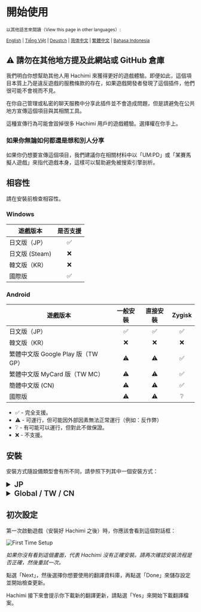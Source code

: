 # 開始使用
<small>

以其他語言來閱讀（View this page in other languages）:

[English](/docs/hachimi/getting-started.html) | [Tiếng Việt](/vi/docs/hachimi/getting-started.html) | [Deustch](/de/docs/hachimi/getting-started.html) | [简体中文](/zh-cn/docs/hachimi/getting-started.html) | [繁體中文](/zh-tw/docs/hachimi/getting-started.html) | [Bahasa Indonesia](/id/docs/hachimi/getting-started.html)

</small>

## ⚠️ 請勿在其他地方提及此網站或 GitHub 倉庫
我們明白你想幫助其他人用 Hachimi 來獲得更好的遊戲體驗。即便如此，這個項目本質上乃是違反遊戲的服務條款的存在，如果遊戲開發者發現了這個插件，他們很可能不會視而不見。

在你自己管理或私密的聊天服務中分享此插件並不會造成問題，但是請避免在公共地方宣傳這個項目與其相關工具。

這種宣傳行為可能會毀掉很多 Hachimi 用戶的遊戲體驗。選擇權在你手上。

### 如果你無論如何都還是想和別人分享
如果你仍想要宣傳這個項目，我們建議你在相關材料中以「UM:PD」或「某賽馬擬人遊戲」來指代遊戲本身，這樣可以幫助避免被搜索引擎剖析。

## 相容性

請在安裝前檢查相容性。

### Windows
| 遊戲版本        | 是否支援 |
|-------------|:----:|
| 日文版（JP）     |  ✅   |
| 日文版 (Steam) |  ❌   |
| 韓文版（KR）     |  ❌   |
| 國際版         |  ✅   |

### Android

| 遊戲版本                       | 一般安裝 | 直接安裝 | Zygisk |
|----------------------------|:----:|:----:|:------:|
| 日文版（JP）                    |  ✅   |  ✅   |   ✅    |
| 韓文版（KR）                    |  ❌   |  ❌   |   ❌    |
| 繁體中文版 Google Play 版（TW GP） |  ⚠️  |  ⚠️  |   ✅    |
| 繁體中文版 MyCard 版（TW MC）      |  ⚠️  |  ⚠️  |   ✅    |
| 簡體中文版 (CN)                 |  ⚠️  |  ⚠️  |   ✅    |
| 國際版                        |  ⚠️  |  ⚠️  |   ❔    |
- ✅ - 完全支援。
- ⚠️ - 可運行，但可能因外部因素無法正常運行（例如：反作弊）
- ❔ - 有可能可以運行，但對此不做保證。
- ❌ - 不支援。

## 安裝

安裝方式隨設備類型會有所不同，請參照下列其中一個安裝方式：

<details>
<summary style="font-size: 20px; font-weight: 600;">JP</summary>

### Windows

Hachimi 自 v0.13.0 開始，支援兩種依靠不同安裝流程的加載方法。
**請只選擇其中一種方法，並且無論使用安裝器或手動安裝，都不要一次同時使用多種安裝方式。**

#### 方法一：DotLocal DLL 重定向 (UnityPlayer.dll) （推薦）

::: warning
部分反作弊軟體如 Vanguard 不樂見在你的系統上使用 DLL 重定向，即便這沒有影響到遊戲也會試圖直接保護。只要你想要遊玩使用 Vanguard 或其他反作弊軟體偵測相同功能的遊戲時，都請關閉 DLL 重定向。
:::

::: info
在安裝後遊戲無法運行？找到遊戲安裝資料夾，對遊戲執行檔點擊右鍵，開啟「內容」，並將「相容性」中的 **「停用全螢幕最佳化」** 打勾。
:::

- **使用安裝器：** 從 [Releases 頁面](https://github.com/Hachimi-Hachimi/Hachimi/releases) 下載最新版的 `hachimi_installer.exe`，執行它， **並選擇 `UnityPlayer.dll` 作為 target**，然後點擊 Install。

初次安裝時，安裝器可能會詢問你是否要開啟 DotLocal DLL 重定向，點擊 OK 然後他就會開啟了。 **在此之後，你必須重新啟動電腦才會套用**。

- **手動安裝**
1. 請參考[這篇文章](https://learn.microsoft.com/en-us/windows/win32/dlls/dynamic-link-library-redirection#optional-configure-the-registry)中的「設定登錄檔」部分來啟用 DLL 重導向。完成後請重新啟動電腦。
2. 前往 [Releases 頁面](https://github.com/Hachimi-Hachimi/Hachimi/releases)下載最新版的 `hachimi.dll`。
3. 在遊戲的安裝資料夾中，建立一個名為 `umamusume.exe.local` 的新資料夾，並將剛剛下載的 DLL 檔案放進去。然後將它重新命名為 `UnityPlayer.dll`。
4. 前往 [Cellar Releases 頁面](https://github.com/Hachimi-Hachimi/Cellar/releases)下載最新版的 `cellar.dll`。
5. 將它移動到 `umamusume.exe.local` 資料夾中，並重新命名為 `apphelp.dll`。

::: info
想玩 LoL 或 Valorant 的人注意：每次想玩這些遊戲前，都需要關閉 DLL 重導向功能。你可以使用這個程式快速切換開關：  
https://github.com/LeadRDRK/DotLocalToggle/releases  
執行這個程式直到它顯示已停用 DLL 重導向，然後重新啟動電腦。
:::

#### 方法二：使用插件 shimming（cri_mana_vpx.dll）

::: warning
這個方法在最近的更新後已經失效。請依照下方說明改用方法一。
:::

#### 從方法二遷移到方法一
如果你想從方法二切換到方法一，這個過程比從方法一切換到方法二（只要解除安裝再重新安裝）要複雜一些。

你需要**完全解除安裝 Shinmy**；請確保在刪除它時程式並未運行，因為它會在 DMM 關閉後持續執行最多 30 秒，還可能自行恢復。**最簡單的方法是使用安裝程式**（它同時也是解除安裝工具），這會幫你完整清除所有檔案。

之後，就可以像平常一樣解除安裝 Hachimi。

### Android

最簡單的安裝方式是使用 [UmaPatcher](https://github.com/LeadRDRK/UmaPatcher)，它會自動修改你的 APK。建議在尚未安裝遊戲的狀態下使用這個工具。

::: danger
如果你已經安裝過遊戲，第一次使用修改版前必須先解除安裝原本的版本。之後要更新遊戲時，只要安裝新的修改版即可，**不需要再解除安裝**。
:::

::: danger
**請勿從 APKPure 下載 APK**，這個來源已知會造成問題。
:::

1. 從 [Releases 頁面](https://github.com/LeadRDRK/UmaPatcher/releases)下載並安裝最新版 UmaPatcher。
2. 準備好遊戲的安裝檔案，格式可以是：
    - **分離 APK 檔**：一個主 APK 檔案 + 一個 split config（例如 config.arm64_v8a、config.armeabi-v7a 等），只需選擇一個符合你裝置的版本。這通常是日本版才會用到的格式。
    - **單一 APK 檔案**：完整的 APK 包。
    - **XAPK 檔案**：將分離 APK 壓縮成 ZIP，再將副檔名改為 .xapk。
3. 開啟 UmaPatcher，選擇「一般安裝」，然後選取你準備好的檔案。
4. 點選「開始修改」開始修改與安裝流程。

每次遊戲更新後，都需要從第 2 步重新操作一次。

#### Root 裝置使用者
UmaPatcher 提供 root 裝置專用的安裝選項，可以不用解除安裝遊戲，就能直接打補丁，並可照常從任何應用商店更新遊戲。

安裝遊戲後，在 UmaPatcher 主畫面點選上方卡片，選擇要修改的應用程式（如果需要的話）。然後選擇「直接安裝」作為安裝方式，並點選「開始修改」。這個方式不需要額外提供安裝檔案。

遊戲更新後，只需再次執行補丁即可。

#### 手動安裝方式
1. 從 [Releases 頁面](https://github.com/Hachimi-Hachimi/Hachimi/releases)下載預編譯的庫檔案，或自行編譯。
2. 解開遊戲的 APK 檔案。你可以使用 [apktool](https://apktool.org/)。
3. 將 `lib` 資料夾中各目錄下的 `libmain.so` 重新命名為 `libmain_orig.so`。
4. 將對應的代理庫檔案（例如 `libmain-arm64-v8a.so`）複製到相應資料夾中（如 `lib/arm64-v8a`），並改名為 `libmain.so`。
5. 重新打包 APK 並安裝。

</details>

<details>
<summary style="font-size: 20px; font-weight: 600;">Global / TW / CN</summary>


### Windows

- 使用安裝器: 從 [Releases 頁面](https://github.com/Hachimi-Hachimi/Hachimi-Unity2020/releases) 下載最新的 `hachimi_installer.exe`，運行並點擊安裝。不需要去動那些你看不懂的設定。
- 手動安裝: 從 [Releases 頁面](https://github.com/Hachimi-Hachimi/Hachimi-Unity2020/releases) 下載最新的 `hachimi.dll`，然後把它放在遊戲的安裝目錄裡。記得把它的名字改成 `winhttp.dll`、`version.dll` 或 `opengl32.dll`。

### Android
::: warning
Hachimi 在沒有 root 的情況下無法在這些版本中運行。
:::

#### Zygisk
從 [Releases 頁面](https://github.com/Hachimi-Hachimi/Hachimi-Unity2020/releases)下載 Zygisk 壓縮包，然後用 Magisk 或 KernalSU (需要 Zygisk Next) 來安裝。

</details>

## 初次設定
第一次啟動遊戲（安裝好 Hachimi 之後）時，你應該會看到這個對話框：

![First Time Setup](/assets/first-time-setup.jpg)

*如果你沒有看到這個畫面，代表 Hachimi 沒有正確安裝。請再次確認安裝流程是否正確，然後重試一次。*

點選「Next」，然後選擇你想要使用的翻譯資料庫，再點選「Done」來儲存設定並開始檢查更新。

Hachimi 接下來會提示你下載新的翻譯更新，請點選「Yes」來開始下載翻譯檔案。